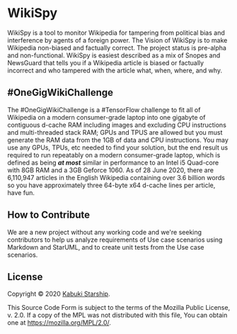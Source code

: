 # WikiSpy

WikiSpy is a tool to monitor Wikipedia for tampering from political bias and interference by agents of a foreign power. The Vision of WikiSpy is to make Wikipedia non-biased and factually correct. The project status is pre-alpha and non-functional. WikiSpy is easiest described as a mix of Snopes and NewsGuard that tells you if a Wikipedia article is biased or factually incorrect and who tampered with the article what, when, where, and why.

## #OneGigWikiChallenge

The #OneGigWikiChallenge is a #TensorFlow challenge to fit all of Wikipedia on a modern consumer-grade laptop into one gigabyte of contiguous d-cache RAM including images and excluding CPU instructions and multi-threaded stack RAM; GPUs and TPUS are allowed but you must generate the RAM data from the 1GB of data and CPU instructions. You may use any GPUs, TPUs, etc needed to find your solution, but the end result us required to run repeatably on a modern consumer-grade laptop, which is defined as being ***at most*** similar in performance to an Intel i5 Quad-core with 8GB RAM and a 3GB Geforce 1060. As of 28 June 2020, there are 6,110,947 articles in the English Wikipedia containing over 3.6 billion words so you have approximately three 64-byte x64 d-cache lines per article, have fun.

## How to Contribute

We are a new project without any working code and we're seeking contributors to help us analyze requirements of Use case scenarios using Markdown and StarUML, and to create unit tests from the Use case scenarios.

## License

Copyright © 2020 [Kabuki Starship](https://kabukistarship.com).

This Source Code Form is subject to the terms of the Mozilla Public License, v. 2.0. If a copy of the MPL was not distributed with this file, You can obtain one at <https://mozilla.org/MPL/2.0/>.
